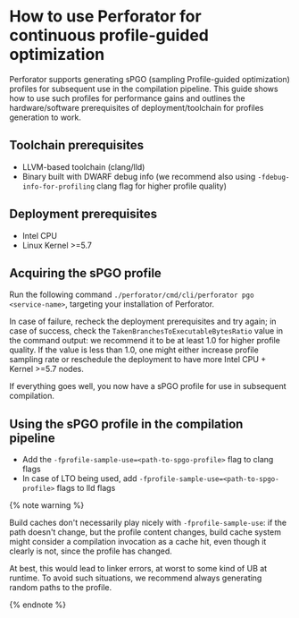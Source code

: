 # How to use Perforator for continuous profile-guided optimization

Perforator supports generating sPGO (sampling Profile-guided optimization)
profiles for subsequent use in the compilation pipeline.
This guide shows how to use such profiles for performance gains and outlines the
hardware/software prerequisites of deployment/toolchain for profiles generation to work.

## Toolchain prerequisites

* LLVM-based toolchain (clang/lld)
* Binary built with DWARF debug info (we recommend also using `-fdebug-info-for-profiling` clang flag for higher profile quality)

## Deployment prerequisites

* Intel CPU
* Linux Kernel >=5.7

## Acquiring the sPGO profile

Run the following command `./perforator/cmd/cli/perforator pgo <service-name>`, targeting your installation of Perforator.

In case of failure, recheck the deployment prerequisites and try again; in case of success, check the `TakenBranchesToExecutableBytesRatio`
value in the command output: we recommend it to be at least 1.0 for higher profile quality. If the value is less than 1.0,
one might either increase profile sampling rate or reschedule the deployment to have more Intel CPU + Kernel >=5.7 nodes.

If everything goes well, you now have a sPGO profile for use in subsequent compilation.

## Using the sPGO profile in the compilation pipeline

* Add the `-fprofile-sample-use=<path-to-spgo-profile>` flag to clang flags
* In case of LTO being used, add `-fprofile-sample-use=<path-to-spgo-profile>` flags to lld flags

{% note warning %}

Build caches don't necessarily play nicely with `-fprofile-sample-use`:
if the path doesn't change, but the profile content changes, build cache system might consider a compilation invocation as a cache hit,
even though it clearly is not, since the profile has changed.

At best, this would lead to linker errors, at worst to some kind of UB at runtime.
To avoid such situations, we recommend always generating random paths to the profile.

{% endnote %}